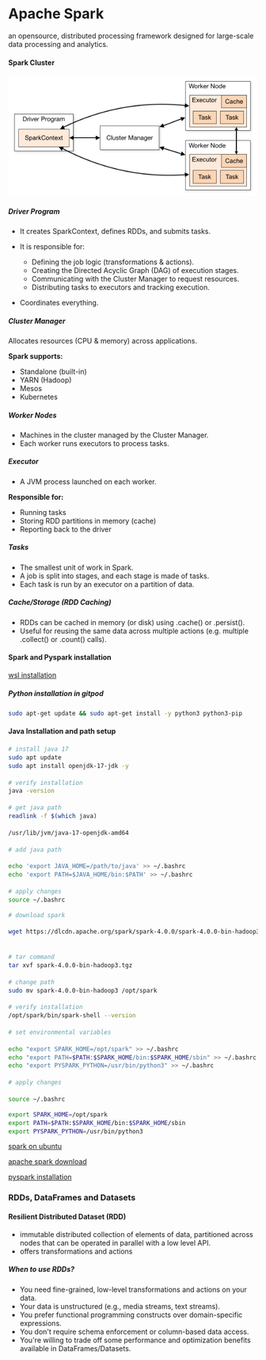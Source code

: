 # Apache Spark

an opensource, distributed processing framework designed for large-scale data processing and analytics.


#### Spark Cluster

![spark cluster](./images/spark-cluster-overview.png)


##### Driver Program

- It creates SparkContext, defines RDDs, and submits tasks.
- It is responsible for:

    - Defining the job logic (transformations & actions).
    - Creating the Directed Acyclic Graph (DAG) of execution stages.
    - Communicating with the Cluster Manager to request resources.
    - Distributing tasks to executors and tracking execution.

- Coordinates everything.

##### Cluster Manager

Allocates resources (CPU & memory) across applications.

**Spark supports:**

- Standalone (built-in)
- YARN (Hadoop)
- Mesos
- Kubernetes

##### Worker Nodes

- Machines in the cluster managed by the Cluster Manager.
- Each worker runs executors to process tasks.


##### Executor

- A JVM process launched on each worker.

**Responsible for:**

- Running tasks
- Storing RDD partitions in memory (cache)
- Reporting back to the driver


##### Tasks

- The smallest unit of work in Spark.
- A job is split into stages, and each stage is made of tasks.
- Each task is run by an executor on a partition of data.


##### Cache/Storage (RDD Caching)

- RDDs can be cached in memory (or disk) using .cache() or .persist().
- Useful for reusing the same data across multiple actions (e.g. multiple .collect() or .count() calls).

#### Spark and Pyspark installation

[wsl installation](https://learn.microsoft.com/en-us/windows/wsl/install)

##### Python installation in gitpod

```sh
sudo apt-get update && sudo apt-get install -y python3 python3-pip
```

#### Java Installation and path setup

```sh
# install java 17
sudo apt update
sudo apt install openjdk-17-jdk -y

# verify installation
java -version

# get java path
readlink -f $(which java)

/usr/lib/jvm/java-17-openjdk-amd64

# add java path

echo 'export JAVA_HOME=/path/to/java' >> ~/.bashrc
echo 'export PATH=$JAVA_HOME/bin:$PATH' >> ~/.bashrc

# apply changes
source ~/.bashrc

```

```sh
# download spark

wget https://dlcdn.apache.org/spark/spark-4.0.0/spark-4.0.0-bin-hadoop3.tgz


# tar command
tar xvf spark-4.0.0-bin-hadoop3.tgz

# change path
sudo mv spark-4.0.0-bin-hadoop3 /opt/spark

# verify installation
/opt/spark/bin/spark-shell --version

# set environmental variables

echo "export SPARK_HOME=/opt/spark" >> ~/.bashrc
echo "export PATH=$PATH:$SPARK_HOME/bin:$SPARK_HOME/sbin" >> ~/.bashrc
echo "export PYSPARK_PYTHON=/usr/bin/python3" >> ~/.bashrc

# apply changes

source ~/.bashrc

```

```sh
export SPARK_HOME=/opt/spark
export PATH=$PATH:$SPARK_HOME/bin:$SPARK_HOME/sbin
export PYSPARK_PYTHON=/usr/bin/python3
```

[spark on ubuntu](https://phoenixnap.com/kb/install-spark-on-ubuntu)

[apache spark download](https://spark.apache.org/downloads.html)

[pyspark installation](https://spark.apache.org/docs/latest/api/python/getting_started/install.html)


### RDDs, DataFrames and Datasets

#### Resilient Distributed Dataset (RDD)

- immutable distributed collection of elements of data, partitioned across nodes that can be operated in parallel with a low level API.
- offers transformations and actions

##### When to use RDDs?


- You need fine-grained, low-level transformations and actions on your data.
- Your data is unstructured (e.g., media streams, text streams).
- You prefer functional programming constructs over domain-specific expressions.
- You don't require schema enforcement or column-based data access.
- You're willing to trade off some performance and optimization benefits available in DataFrames/Datasets.
